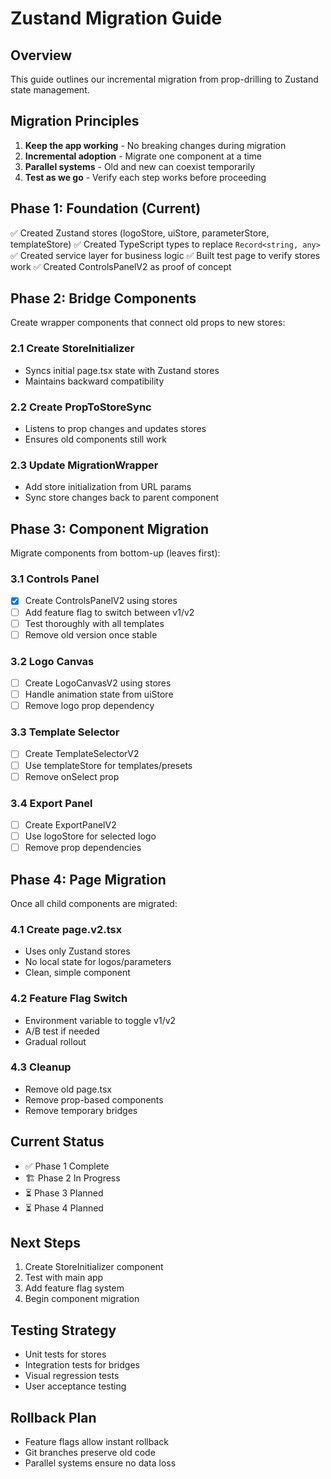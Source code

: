 # Zustand Migration Guide

## Overview
This guide outlines our incremental migration from prop-drilling to Zustand state management.

## Migration Principles
1. **Keep the app working** - No breaking changes during migration
2. **Incremental adoption** - Migrate one component at a time
3. **Parallel systems** - Old and new can coexist temporarily
4. **Test as we go** - Verify each step works before proceeding

## Phase 1: Foundation (Current)
✅ Created Zustand stores (logoStore, uiStore, parameterStore, templateStore)
✅ Created TypeScript types to replace `Record<string, any>`
✅ Created service layer for business logic
✅ Built test page to verify stores work
✅ Created ControlsPanelV2 as proof of concept

## Phase 2: Bridge Components
Create wrapper components that connect old props to new stores:

### 2.1 Create StoreInitializer
- Syncs initial page.tsx state with Zustand stores
- Maintains backward compatibility

### 2.2 Create PropToStoreSync
- Listens to prop changes and updates stores
- Ensures old components still work

### 2.3 Update MigrationWrapper
- Add store initialization from URL params
- Sync store changes back to parent component

## Phase 3: Component Migration
Migrate components from bottom-up (leaves first):

### 3.1 Controls Panel
- [x] Create ControlsPanelV2 using stores
- [ ] Add feature flag to switch between v1/v2
- [ ] Test thoroughly with all templates
- [ ] Remove old version once stable

### 3.2 Logo Canvas
- [ ] Create LogoCanvasV2 using stores
- [ ] Handle animation state from uiStore
- [ ] Remove logo prop dependency

### 3.3 Template Selector
- [ ] Create TemplateSelectorV2
- [ ] Use templateStore for templates/presets
- [ ] Remove onSelect prop

### 3.4 Export Panel
- [ ] Create ExportPanelV2
- [ ] Use logoStore for selected logo
- [ ] Remove prop dependencies

## Phase 4: Page Migration
Once all child components are migrated:

### 4.1 Create page.v2.tsx
- Uses only Zustand stores
- No local state for logos/parameters
- Clean, simple component

### 4.2 Feature Flag Switch
- Environment variable to toggle v1/v2
- A/B test if needed
- Gradual rollout

### 4.3 Cleanup
- Remove old page.tsx
- Remove prop-based components
- Remove temporary bridges

## Current Status
- ✅ Phase 1 Complete
- 🏗️ Phase 2 In Progress
- ⏳ Phase 3 Planned
- ⏳ Phase 4 Planned

## Next Steps
1. Create StoreInitializer component
2. Test with main app
3. Add feature flag system
4. Begin component migration

## Testing Strategy
- Unit tests for stores
- Integration tests for bridges
- Visual regression tests
- User acceptance testing

## Rollback Plan
- Feature flags allow instant rollback
- Git branches preserve old code
- Parallel systems ensure no data loss